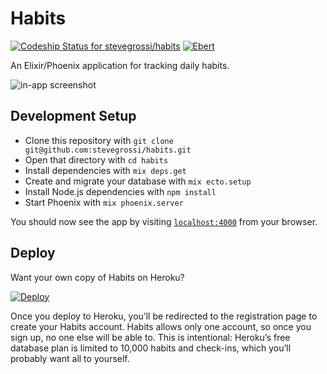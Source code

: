 # Habits

[ ![Codeship Status for stevegrossi/habits](https://codeship.com/projects/4f089590-12d6-0134-4498-76fd620179ca/status?branch=master)](https://codeship.com/projects/157431)
[![Ebert](https://ebertapp.io/github/stevegrossi/habits.svg)](https://ebertapp.io/github/stevegrossi/habits)

An Elixir/Phoenix application for tracking daily habits.

![in-app screenshot](https://raw.githubusercontent.com/stevegrossi/habits/master/screenshot.png)

## Development Setup

- Clone this repository with `git clone git@github.com:stevegrossi/habits.git`
- Open that directory with `cd habits`
- Install dependencies with `mix deps.get`
- Create and migrate your database with `mix ecto.setup`
- Install Node.js dependencies with `npm install`
- Start Phoenix with `mix phoenix.server`

You should now see the app by visiting [`localhost:4000`](http://localhost:4000) from your browser.

## Deploy

Want your own copy of Habits on Heroku?

[![Deploy](https://www.herokucdn.com/deploy/button.svg)](https://heroku.com/deploy?template=https://github.com/stevegrossi/habits)

Once you deploy to Heroku, you’ll be redirected to the registration page to create your Habits account. Habits allows only one account, so once you sign up, no one else will be able to. This is intentional: Heroku’s free database plan is limited to 10,000 habits and check-ins, which you’ll probably want all to yourself.
